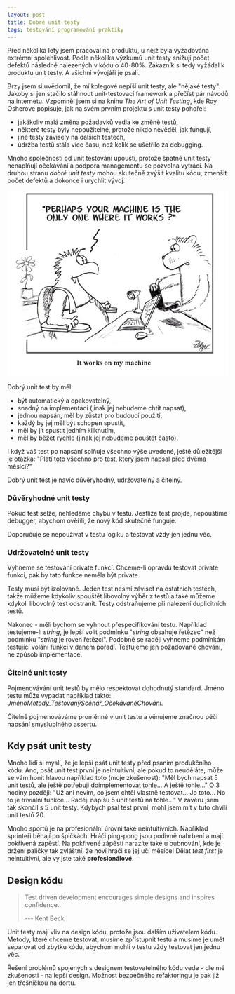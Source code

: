 ```yaml
---
layout: post
title: Dobré unit testy
tags: testování programování praktiky
---
```


Před několika lety jsem pracoval na produktu, u nějž byla vyžadována extrémní spolehlivost.
Podle několika výzkumů unit testy snižují počet defektů následně nalezených v kódu o
40-80%. Zákazník si tedy vyžádal k produktu unit testy. A všichni vývojáři je psali.

<!--more-->

Brzy jsem si uvědomil, že mí kolegové nepíší unit testy, ale "nějaké testy".
Jakoby si jen stačilo stáhnout unit-testovací framework a přečíst pár návodů na internetu.
Vzpomněl jsem si na knihu *The Art of Unit Testing*, kde
Roy Osherove popisuje, jak na svém prvním projektu s unit testy pohořel:

- jakákoliv malá změna požadavků vedla ke změně testů,
- některé testy byly nepoužitelné, protože nikdo nevěděl, jak fungují,
- jiné testy závisely na dalších testech,
- údržba testů stála více času, než kolik se ušetřilo za debugging.

Mnoho společností od unit testování upouští, protože špatné unit testy nenaplňují očekávání
a podpora managementu se pozvolna vytrácí.
Na druhou stranu *dobré unit testy* mohou skutečně zvýšit kvalitu kódu, zmenšit počet defektů
a dokonce i urychlit vývoj.

![](/images/blog/it-works-on-my-machine.jpg)

Dobrý unit test by měl:

- být automatický a opakovatelný,
- snadný na implementaci (jinak jej nebudeme chtít napsat),
- jednou napsán, měl by zůstat pro budoucí použití,
- každý by jej měl být schopen spustit,
- měl by jít spustit jedním kliknutím,
- měl by běžet rychle (jinak jej nebudeme pouštět často).

I když váš test po napsání splňuje všechno výše uvedené, ještě důležitější je otázka:
"Platí toto všechno pro test, který jsem napsal před dvěma měsíci?"

Dobrý unit test je navíc důvěryhodný, udržovatelný a čitelný.

### Důvěryhodné unit testy

Pokud test selže, nehledáme chybu v testu. Jestliže test projde, nepouštíme debugger, abychom
ověřili, že nový kód skutečně funguje.

Doporučuje se nepoužívat v testu logiku a testovat vždy jen jednu věc.

### Udržovatelné unit testy

Vyhneme se testování private funkcí. Chceme-li opravdu testovat private funkci, pak by tato
funkce neměla být private.

Testy musí být izolované. Jeden test nesmí záviset na ostatních testech,
takže můžeme kdykoliv spouštět libovolný výběr z testů a také můžeme kdykoli
libovolný test odstranit. Testy odstraňujeme při nalezení duplicitních testů.

Nakonec - měli bychom se vyhnout přespecifikování testu. Například testujeme-li *string*,
je lepší volit podmínku "*string* obsahuje řetězec" než podmínku "*string* je roven řetězci".
Podobně se raději vyhneme podmínkám testující volání funkcí v daném pořadí.
Testujeme jen požadované chování, ne způsob implementace.

### Čitelné unit testy

Pojmenovávání unit testů by mělo respektovat dohodnutý standard.
Jméno testu může vypadat například takto:
*JménoMetody_TestovanýScénář_OčekávanéChování*.

Čitelně pojmenováváme proměnné v unit testu a věnujeme značnou péči napsání smysluplného assertu.

## Kdy psát unit testy

Mnoho lidí si myslí, že je lepší psát unit testy před psaním produkčního kódu.
Ano, psát unit test první je neintuitivní, ale pokud to neuděláte, může se vám honit
hlavou například toto (moje zkušenost): "Měl bych napsat 5 unit testů, ale ještě potřebuji
doimplementovat tohle... A ještě tohle..." O 3 hodiny později: "Už ani nevím, co jsem chtěl
vlastně testovat... Jo toto... No to je triviální funkce... Raději napíšu 5 unit testů na tohle..."
V závěru jsem tak skončil s 5 unit testy. Kdybych psal test první, mohl jsem mít v tuto chvíli
unit testů 20.

Mnoho sportů je na profesionální úrovni také neintuitivních. Například sprinteři běhají po špičkách.
Hráči ping-pong jsou podivně nahrbení a mají pokřivená zápěstí. Na pokřivené zápěstí narazíte
také u bubnování, kde je držení paličky tak zvláštní, že noví hráči se jej učí měsíce!
Dělat *test first* je neintuitivní, ale vy jste také **profesionálové**.

## Design kódu

> Test driven development encourages simple designs and inspires confidence.
>
> --- Kent Beck

Unit testy mají vliv na design kódu, protože jsou dalším uživatelem kódu.
Metody, které chceme testovat, musíme zpřístupnit testu a musíme je umět
separovat od zbytku kódu, abychom mohli v testu vždy testovat jen jednu věc.

Řešení problémů spojených s designem testovatelného kódu vede - dle mé zkušenosti - na
lepší design. Možnost bezpečného refaktoringu je pak již jen třešničkou na dortu.
